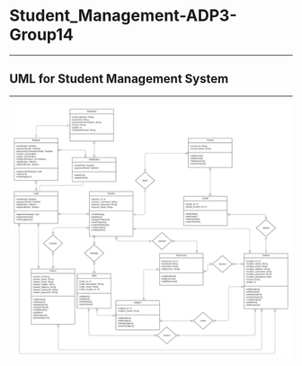 # Student_Management-ADP3-Group14

---

## UML for Student Management System

---

![](UML/UML_Class.png)